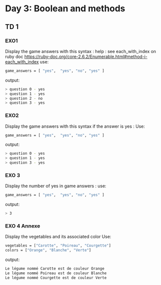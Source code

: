 # Day 3: Boolean and methods

## TD 1

### EXO1

Display the game answers with this syntax :
help : see each_with_index on ruby doc
https://ruby-doc.org/core-2.6.2/Enumerable.html#method-i-each_with_index
use:
```bash
game_answers = [ "yes",  "yes", "no", "yes" ]
```

output:
```bash
> question 0 - yes
> question 1 - yes
> question 2 - no
> question 3 - yes
```

### EXO2
Display the game answers with this syntax if the answer is yes :
Use:
```bash
game_answers = [ "yes",  "yes", "no", "yes" ]
```
output:
```bash
> question 0 - yes
> question 1 - yes
> question 3 - yes
```

### EXO 3
Display the number of yes in game answers :
use:
```bash
game_answers = [ "yes",  "yes", "no", "yes" ]
```

output:
```bash
> 3
```

### EXO 4 Annexe

Display the vegetables and its associated color
Use:
```bash
vegetables = ["Carotte", "Poireau", "Courgette"]
colors = ["Orange", "Blanche", "Verte"]
```

output:
```bash
Le légume nommé Carotte est de couleur Orange
Le légume nommé Poireau est de couleur Blanche
Le légume nommé Courgette est de couleur Verte
```


